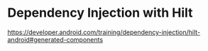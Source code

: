 # Dependency Injection with Hilt

https://developer.android.com/training/dependency-injection/hilt-android#generated-components
